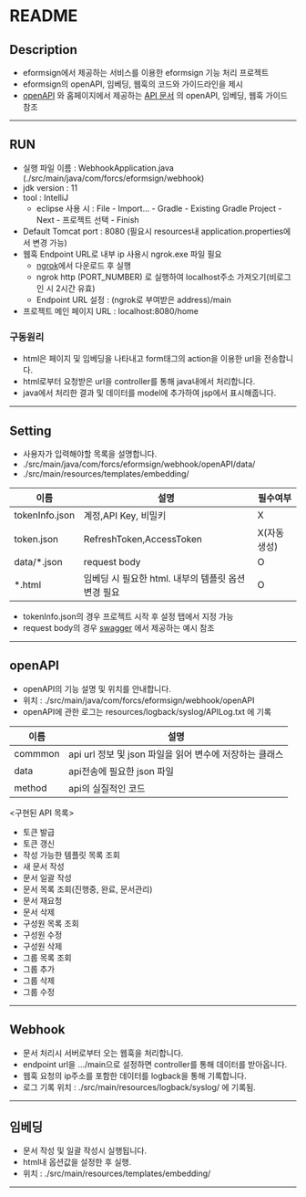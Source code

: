 # README

## Description
- eformsign에서 제공하는 서비스를 이용한 eformsign 기능 처리 프로젝트
- eformsign의 openAPI, 임베딩, 웹훅의 코드와 가이드라인을 제시
- [openAPI](https://app.swaggerhub.com/apis-docs/eformsign_api/eformsign_API_2.0/2.0#/) 와 홈페이지에서 제공하는 [API 문서](https://eformsignkr.github.io/developers/help/eformsign_api_overview.html) 의 openAPI, 임베딩, 웹훅 가이드 참조

----------------
## RUN
* 실행 파일 이름 : WebhookApplication.java (./src/main/java/com/forcs/eformsign/webhook)
* jdk version : 11
* tool : IntelliJ
   - eclipse 사용 시 : File - Import... - Gradle - Existing Gradle Project - Next - 프로젝트 선택 - Finish
* Default Tomcat port : 8080 (필요시 resources내 application.properties에서 변경 가능)
*  웹훅 Endpoint URL로 내부 ip 사용시 ngrok.exe 파일 필요
   - [ngrok](https://ngrok.com/download)에서 다운로드 후 실행
   - ngrok http (PORT_NUMBER) 로 실행하여 localhost주소 가져오기(비로그인 시 2시간 유효)
   - Endpoint URL 설정 : (ngrok로 부여받은 address)/main
* 프로젝트 메인 페이지 URL : localhost:8080/home

### 구동원리
* html은 페이지 및 임베딩을 나타내고 form태그의 action을 이용한 url을 전송합니다.
* html로부터 요청받은 url을 controller를 통해 java내에서 처리합니다.
* java에서 처리한 결과 및 데이터를 model에 추가하여 jsp에서 표시해줍니다.

-------------
## Setting
* 사용자가 입력해야할 목록을 설명합니다.
* ./src/main/java/com/forcs/eformsign/webhook/openAPI/data/ 
* ./src/main/resources/templates/embedding/

| 이름              | 설명                               | 필수여부    |
|-----------------|----------------------------------|---------|
| tokenInfo.json  | 계정,API Key, 비밀키                  | X       |
| token.json      | RefreshToken,AccessToken         | X(자동생성) |
| data/*.json     | request body                     | O       |
| *.html | 임베딩 시 필요한 html. 내부의 템플릿 옵션 변경 필요 | O       |

* tokenInfo.json의 경우 프로젝트 시작 후 설정 탭에서 지정 가능
* request body의 경우 [swagger](https://app.swaggerhub.com/apis-docs/eformsign_api/eformsign_API_2.0/2.0#/) 에서 제공하는 예시 참조
----------------
## openAPI
* openAPI의 기능 설명 및 위치를 안내합니다.
* 위치 : ./src/main/java/com/forcs/eformsign/webhook/openAPI
* openAPI에 관한 로그는 resources/logback/syslog/APILog.txt 에 기록

| 이름      | 설명                                    |
|---------|---------------------------------------|
| commmon | api url 정보 및 json 파일을 읽어 변수에 저장하는 클래스 |
| data    | api전송에 필요한 json 파일                |
| method  | api의 실질적인 코드                          |
 
<구현된 API 목록>
* 토큰 발급
* 토큰 갱신
* 작성 가능한 템플릿 목록 조회
* 새 문서 작성
* 문서 일괄 작성
* 문서 목록 조회(진행중, 완료, 문서관리)
* 문서 재요청
* 문서 삭제
* 구성원 목록 조회
* 구성원 수정
* 구성원 삭제
* 그룹 목록 조회
* 그룹 추가
* 그룹 삭제
* 그룹 수정

------------
## Webhook
* 문서 처리시 서버로부터 오는 웹훅을 처리합니다.
* endpoint url을 .../main으로 설정하면 controller를 통해 데이터를 받아옵니다.
* 웹훅 요청의 ip주소를 포함한 데이터를 logback을 통해 기록합니다.
* 로그 기록 위치 : ./src/main/resources/logback/syslog/ 에 기록됨.
------------
## 임베딩
* 문서 작성 및 일괄 작성시 실행됩니다.
* html내 옵션값을 설정한 후 실행.
* 위치 : ./src/main/resources/templates/embedding/

----------------
